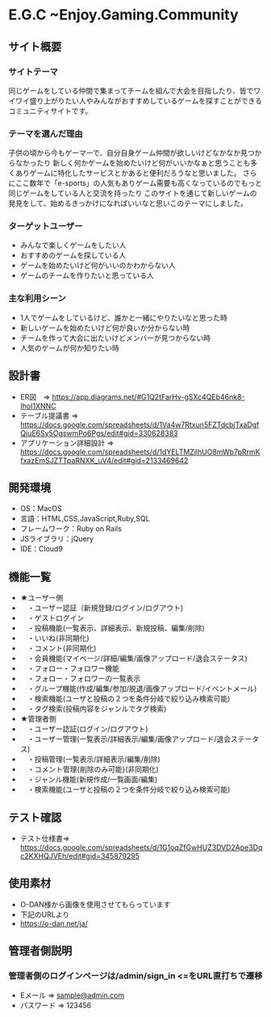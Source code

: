 # E.G.C ~Enjoy.Gaming.Community

## サイト概要
### サイトテーマ
同じゲームをしている仲間で集まってチームを組んで大会を目指したり、皆でワイワイ盛り上がりたい人やみんながおすすめしているゲームを探すことができるコミュニティサイトです。

### テーマを選んだ理由
子供の頃から今もゲーマーで、自分自身ゲーム仲間が欲しいけどなかなか見つからなかったり
新しく何かゲームを始めたいけど何がいいかなぁと思うことも多くありゲームに特化したサービスとかあると便利だろうなと思いました。
さらにここ数年で「e-sports」の人気もありゲーム需要も高くなっているのでもっと同じゲームをしている人と交流を持ったり
このサイトを通じて新しいゲームの発見をして、始めるきっかけになればいいなと思いこのテーマにしました。

### ターゲットユーザー
- みんなで楽しくゲームをしたい人
- おすすめのゲームを探している人
- ゲームを始めたいけど何がいいのかわからない人
- ゲームのチームを作りたいと思っている人

### 主な利用シーン
- 1人でゲームをしているけど、誰かと一緒にやりたいなと思った時
- 新しいゲームを始めたいけど何が良いか分からない時
- チームを作って大会に出たいけどメンバーが見つからない時
- 人気のゲームが何か知りたい時

## 設計書
- ER図　=> https://app.diagrams.net/#G1Q2tFarHv-gSXc4QEb46nk8-IhoI1XNNC
- テーブル提議書 => https://docs.google.com/spreadsheets/d/1Va4w7Rtxun5FZTdcbjTxaDgfQjuE6Sy5OgswmPo6Pgs/edit#gid=330628383
- アプリケーション詳細設計 => https://docs.google.com/spreadsheets/d/1dYELTMZjlhUO8mWb7pRrmKfxazEmSJZTTpaRNXK_uV4/edit#gid=2133469642

## 開発環境
- OS：MacOS
- 言語：HTML,CSS,JavaScript,Ruby,SQL
- フレームワーク：Ruby on Rails
- JSライブラリ：jQuery
- IDE：Cloud9

## 機能一覧
-  ★ユーザー側
- 　・ユーザー認証（新規登録/ログイン/ログアウト)
- 　・ゲストログイン
- 　・投稿機能(一覧表示、詳細表示、新規投稿、編集/削除)
- 　・いいね(非同期化)
- 　・コメント(非同期化)
- 　・会員機能(マイページ/詳細/編集/画像アップロード/退会ステータス)
- 　・フォロー・フォロワー機能
- 　・フォロー・フォロワーの一覧表示
- 　・グループ機能(作成/編集/参加/脱退/画像アップロード/イベントメール)
- 　・検索機能(ユーザと投稿の２つを条件分岐で絞り込み検索可能)
- 　・タグ検索(投稿内容をジャンルでタグ検索)
- ★管理者側
- 　・ユーザー認証(ログイン/ログアウト)
- 　・ユーザー管理(一覧表示/詳細表示/編集/画像アップロード/退会ステータス)
- 　・投稿管理(一覧表示/詳細表示/編集/削除)
- 　・コメント管理{削除のみ可能}(非同期化)
- 　・ジャンル機能(新規作成/一覧画面/編集)
- 　・検索機能(ユーザと投稿の２つを条件分岐で絞り込み検索可能)

## テスト確認
- テスト仕様書=> https://docs.google.com/spreadsheets/d/1G1oqZfGwHUZ3DVD2Ape3Dqc2KXHQJVEh/edit#gid=345879295

## 使用素材
- O-DAN様から画像を使用させてもらっています
- 下記のURLより
- https://o-dan.net/ja/

## 管理者側説明
### 管理者側のログインページは/admin/sign_in <=をURL直打ちで遷移
- Eメール => sample@admin.com
- パスワード => 123456